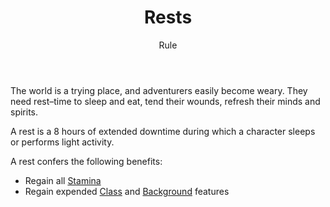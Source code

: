 <header>

# Rests

<p class="subheading">Rule</p>

</header>

The world is a trying place, and adventurers easily become weary. They need rest–time to sleep and eat, tend their wounds, refresh their minds and spirits.

A rest is a 8 hours of extended downtime during which a character sleeps or performs light activity.

A rest confers the following benefits:

  * Regain all [Stamina](pages/combat/stamina.md)
  * Regain expended [Class](pages/classes/index) and [Background](pages/backgrounds/index) features
